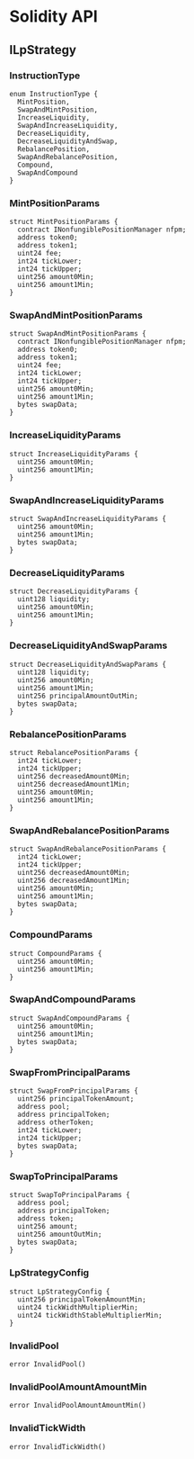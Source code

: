 # Solidity API

## ILpStrategy

### InstructionType

```solidity
enum InstructionType {
  MintPosition,
  SwapAndMintPosition,
  IncreaseLiquidity,
  SwapAndIncreaseLiquidity,
  DecreaseLiquidity,
  DecreaseLiquidityAndSwap,
  RebalancePosition,
  SwapAndRebalancePosition,
  Compound,
  SwapAndCompound
}
```

### MintPositionParams

```solidity
struct MintPositionParams {
  contract INonfungiblePositionManager nfpm;
  address token0;
  address token1;
  uint24 fee;
  int24 tickLower;
  int24 tickUpper;
  uint256 amount0Min;
  uint256 amount1Min;
}
```

### SwapAndMintPositionParams

```solidity
struct SwapAndMintPositionParams {
  contract INonfungiblePositionManager nfpm;
  address token0;
  address token1;
  uint24 fee;
  int24 tickLower;
  int24 tickUpper;
  uint256 amount0Min;
  uint256 amount1Min;
  bytes swapData;
}
```

### IncreaseLiquidityParams

```solidity
struct IncreaseLiquidityParams {
  uint256 amount0Min;
  uint256 amount1Min;
}
```

### SwapAndIncreaseLiquidityParams

```solidity
struct SwapAndIncreaseLiquidityParams {
  uint256 amount0Min;
  uint256 amount1Min;
  bytes swapData;
}
```

### DecreaseLiquidityParams

```solidity
struct DecreaseLiquidityParams {
  uint128 liquidity;
  uint256 amount0Min;
  uint256 amount1Min;
}
```

### DecreaseLiquidityAndSwapParams

```solidity
struct DecreaseLiquidityAndSwapParams {
  uint128 liquidity;
  uint256 amount0Min;
  uint256 amount1Min;
  uint256 principalAmountOutMin;
  bytes swapData;
}
```

### RebalancePositionParams

```solidity
struct RebalancePositionParams {
  int24 tickLower;
  int24 tickUpper;
  uint256 decreasedAmount0Min;
  uint256 decreasedAmount1Min;
  uint256 amount0Min;
  uint256 amount1Min;
}
```

### SwapAndRebalancePositionParams

```solidity
struct SwapAndRebalancePositionParams {
  int24 tickLower;
  int24 tickUpper;
  uint256 decreasedAmount0Min;
  uint256 decreasedAmount1Min;
  uint256 amount0Min;
  uint256 amount1Min;
  bytes swapData;
}
```

### CompoundParams

```solidity
struct CompoundParams {
  uint256 amount0Min;
  uint256 amount1Min;
}
```

### SwapAndCompoundParams

```solidity
struct SwapAndCompoundParams {
  uint256 amount0Min;
  uint256 amount1Min;
  bytes swapData;
}
```

### SwapFromPrincipalParams

```solidity
struct SwapFromPrincipalParams {
  uint256 principalTokenAmount;
  address pool;
  address principalToken;
  address otherToken;
  int24 tickLower;
  int24 tickUpper;
  bytes swapData;
}
```

### SwapToPrincipalParams

```solidity
struct SwapToPrincipalParams {
  address pool;
  address principalToken;
  address token;
  uint256 amount;
  uint256 amountOutMin;
  bytes swapData;
}
```

### LpStrategyConfig

```solidity
struct LpStrategyConfig {
  uint256 principalTokenAmountMin;
  uint24 tickWidthMultiplierMin;
  uint24 tickWidthStableMultiplierMin;
}
```

### InvalidPool

```solidity
error InvalidPool()
```

### InvalidPoolAmountAmountMin

```solidity
error InvalidPoolAmountAmountMin()
```

### InvalidTickWidth

```solidity
error InvalidTickWidth()
```

